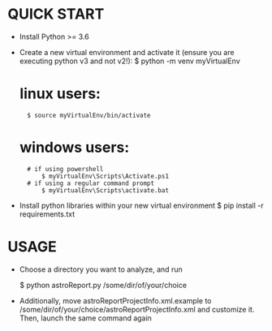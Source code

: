 QUICK START
==============


- Install Python >= 3.6

- Create a new virtual environment and activate it (ensure you are executing python v3 and not v2!):
	$ python -m venv myVirtualEnv
	# linux users:
		$ source myVirtualEnv/bin/activate
	# windows users:
		# if using powershell
			$ myVirtualEnv\Scripts\Activate.ps1
		# if using a regular command prompt
			$ myVirtualEnv\Scripts\activate.bat

- Install python libraries within your new virtual environment
	$ pip install -r requirements.txt


USAGE
==============
- Choose a directory you want to analyze, and run
	
	$ python astroReport.py /some/dir/of/your/choice

- Additionally, move astroReportProjectInfo.xml.example to /some/dir/of/your/choice/astroReportProjectInfo.xml and customize it. Then, launch the same command again
